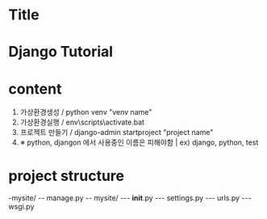 # Title
Django Tutorial
================

# content
1. 가상환경생성 / python venv "venv name"
2. 가상환경실행 / env\scripts\activate.bat
3. 프로젝트 만들기 / django-admin startproject "project name"
4. ※ python, djangon 에서 사용중인 이름은 피해야함 | ex) django, python, test

# project structure
-mysite/
--    manage.py
--    mysite/
---        __init__.py
---        settings.py
---        urls.py
---        wsgi.py

